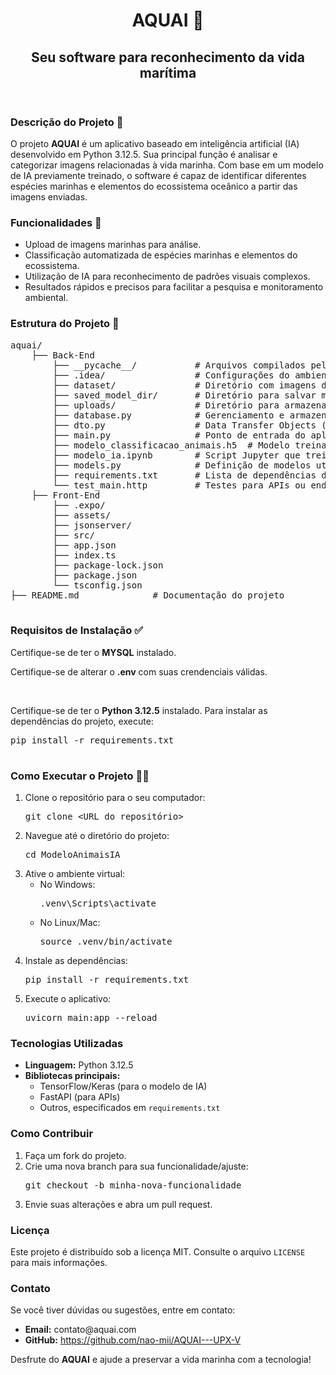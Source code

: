 <header>
    <h1>AQUAI 🐳</h1>
    <h2>Seu software para reconhecimento da vida marítima</h2>
</header>

<section>
    <h3>Descrição do Projeto 📃</h3>
    <p>
        O projeto <strong>AQUAI</strong> é um aplicativo baseado em inteligência artificial (IA) desenvolvido em Python 3.12.5. 
        Sua principal função é analisar e categorizar imagens relacionadas à vida marinha. Com base em um modelo de IA previamente treinado, 
        o software é capaz de identificar diferentes espécies marinhas e elementos do ecossistema oceânico a partir das imagens enviadas.
    </p>
</section>

<section>
    <h3>Funcionalidades 🚀</h3>
    <ul>
        <li>Upload de imagens marinhas para análise.</li>
        <li>Classificação automatizada de espécies marinhas e elementos do ecossistema.</li>
        <li>Utilização de IA para reconhecimento de padrões visuais complexos.</li>
        <li>Resultados rápidos e precisos para facilitar a pesquisa e monitoramento ambiental.</li>
    </ul>
</section>

<section>
    <h3>Estrutura do Projeto 💠</h3>
    <pre>
aquai/
    ├── Back-End
        ├── __pycache__/           # Arquivos compilados pelo Python
        ├── .idea/                 # Configurações do ambiente de desenvolvimento (opcional)
        ├── dataset/               # Diretório com imagens de treino para o modelo de IA
        ├── saved_model_dir/       # Diretório para salvar modelos treinados
        ├── uploads/               # Diretório para armazenar imagens enviadas
        ├── database.py            # Gerenciamento e armazenamento de dados
        ├── dto.py                 # Data Transfer Objects (Estruturas de dados)
        ├── main.py                # Ponto de entrada do aplicativo
        ├── modelo_classificacao_animais.h5  # Modelo treinado em IA
        ├── modelo_ia.ipynb        # Script Jupyter que treina o modelo de IA e salva   
        ├── models.py              # Definição de modelos utilizados no projeto
        ├── requirements.txt       # Lista de dependências do projeto
        └── test_main.http         # Testes para APIs ou endpoints
    ├── Front-End
        ├── .expo/
        ├── assets/               
        ├── jsonserver/                 
        ├── src/               
        ├── app.json     
        ├── index.ts           
        ├── package-lock.json           
        ├── package.json              
        └── tsconfig.json       
├── README.md              # Documentação do projeto
    </pre>
</section>

<section>
    <h3>Requisitos de Instalação ✅</h3>
    <p>
        Certifique-se de ter o <strong>MYSQL</strong> instalado.
    </p>
    <p>
        Certifique-se de alterar o <strong>.env</strong> com suas crendenciais válidas.
    </p>
    </br>
    <p>
        Certifique-se de ter o <strong>Python 3.12.5</strong> instalado. Para instalar as dependências do projeto, execute:
    </p>
    <pre>
pip install -r requirements.txt
    </pre>
</section>

<section>
    <h3>Como Executar o Projeto 👨‍💻</h3>
    <ol>
        <li>Clone o repositório para o seu computador:
            <pre>git clone &lt;URL do repositório&gt;</pre>
        </li>
        <li>Navegue até o diretório do projeto:
            <pre>cd ModeloAnimaisIA</pre>
        </li>
        <li>Ative o ambiente virtual:
            <ul>
                <li>No Windows:
                    <pre>.venv\Scripts\activate</pre>
                </li>
                <li>No Linux/Mac:
                    <pre>source .venv/bin/activate</pre>
                </li>
            </ul>
        </li>
        <li>Instale as dependências:
            <pre>pip install -r requirements.txt</pre>
        </li>
        <li>Execute o aplicativo:
            <pre>uvicorn main:app --reload</pre>
        </li>
    </ol>
</section>

<section>
    <h3>Tecnologias Utilizadas</h3>
    <ul>
        <li><strong>Linguagem:</strong> Python 3.12.5</li>
        <li><strong>Bibliotecas principais:</strong>
            <ul>
                <li>TensorFlow/Keras (para o modelo de IA)</li>
                <li>FastAPI (para APIs)</li>
                <li>Outros, especificados em <code>requirements.txt</code></li>
            </ul>
        </li>
    </ul>
</section>

<section>
    <h3>Como Contribuir</h3>
    <ol>
        <li>Faça um fork do projeto.</li>
        <li>Crie uma nova branch para sua funcionalidade/ajuste:
            <pre>git checkout -b minha-nova-funcionalidade</pre>
        </li>
        <li>Envie suas alterações e abra um pull request.</li>
    </ol>
</section>

<section>
    <h3>Licença</h3>
    <p>
        Este projeto é distribuído sob a licença MIT. Consulte o arquivo <code>LICENSE</code> para mais informações.
    </p>
</section>

<section>
    <h3>Contato</h3>
    <p>Se você tiver dúvidas ou sugestões, entre em contato:</p>
    <ul>
        <li><strong>Email:</strong> contato@aquai.com</li>
        <li><strong>GitHub:</strong> <a href="#">https://github.com/nao-mii/AQUAI---UPX-V</a></li>
    </ul>
</section>

<footer>
    <p>Desfrute do <strong>AQUAI</strong> e ajude a preservar a vida marinha com a tecnologia!</p>
</footer>
